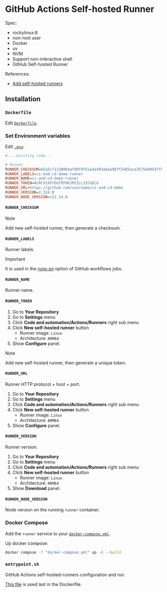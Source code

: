 # GitHub Actions Self-hosted Runner

Spec:

- rockylinux:8
- non-root user
- Docker
- uv
- NVM
- Support non-interactive shell
- GitHub Self-hosted Runner

References:

- [Add self-hosted runners](https://docs.github.com/en/actions/hosting-your-own-runners/managing-self-hosted-runners/adding-self-hosted-runners)

## Installation

### `Dockerfile`

Edit [`Dockerfile`](../../runner/Dockerfile).

### Set Environment variables

Edit [`.env`](../../.env):

```ini
# ...existing code...

# Runner
RUNNER_CHECKSUM=b5a5cf1138064afd0f0fb1a4a493adaa9bff5485ace3575e99547f004dbb20fa
RUNNER_LABELS=ci-and-cd-demo-runner
RUNNER_NAME=ci-and-cd-demo-runner
RUNNER_TOKEN=ACRCVIXFYDGTPPUKJPEZLL3ICGECU
RUNNER_URL=https://github.com/username/ci-and-cd-demo
RUNNER_VERSION=2.324.0
RUNNER_NODE_VERSION=v22.14.0
```

#### `RUNNER_CHECKSUM`

> [!NOTE]
> Add new self-hosted runner, then generate a checksum.

#### `RUNNER_LABELS`

Runner labels.

> [!IMPORTANT]
> It is used in the [runs-on](<(https://docs.github.com/en/actions/writing-workflows/workflow-syntax-for-github-actions#jobsjob_idruns-on)>) option of GitHub workflows jobs.

#### `RUNNER_NAME`

Runner name.

#### `RUNNER_TOKEN`

1. Go to **Your Repository**
2. Go to **Settings** menu
3. Click **Code and automation/Actions/Runners** right sub menu
4. Click **New self-hosted runner** button
   - Runner image: `Linux`
   - Architecture: `ARM64`
5. Show **Configure** panel.

> [!NOTE]
> Add new self-hosted runner, then generate a unique token.

#### `RUNNER_URL`

Runner HTTP protocol + host + port.

1. Go to **Your Repository**
2. Go to **Settings** menu
3. Click **Code and automation/Actions/Runners** right sub menu
4. Click **New self-hosted runner** button
   - Runner image: `Linux`
   - Architecture: `ARM64`
5. Show **Configure** panel.

#### `RUNNER_VERSION`

Runner version.

1. Go to **Your Repository**
2. Go to **Settings** menu
3. Click **Code and automation/Actions/Runners** right sub menu
4. Click **New self-hosted runner** button
   - Runner image: `Linux`
   - Architecture: `ARM64`
5. Show **Download** panel.

#### `RUNNER_NODE_VERSION`

Node version on the running `runner` container.

### Docker Compose

Add the `runner` service to your [`docker-compose.yml`](../../docker-compose.yml).

Up docker compose:

```bash
docker compose -f "docker-compose.yml" up -d --build
```

### `entrypoint.sh`

GitHub Actions self-hosted-runners configuration and run.

[This file](../runner/entrypoint.sh) is used last in the Dockerfile.
